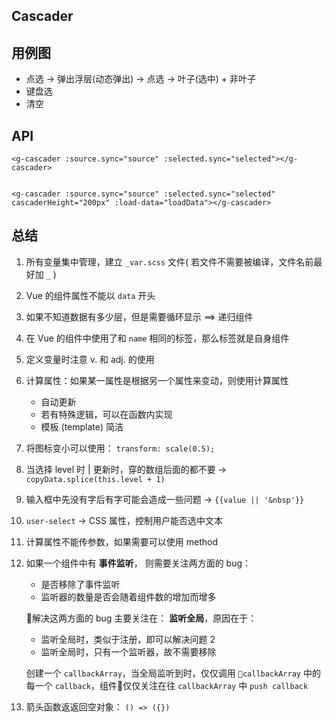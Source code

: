 ## Cascader

## 用例图
- 点选 -> 弹出浮层(动态弹出) -> 点选 -> 叶子(选中) + 非叶子
- 键盘选
- 清空

## API
```
<g-cascader :source.sync="source" :selected.sync="selected"></g-cascader>


<g-cascader :source.sync="source" :selected.sync="selected" cascaderHeight="200px" :load-data="loadData"></g-cascader>
```

## 总结
1. 所有变量集中管理，建立 ` _var.scss ` 文件( 若文件不需要被编译，文件名前最好加 ` _ ` )
2. Vue 的组件属性不能以 ` data ` 开头
3. 如果不知道数据有多少层，但是需要循环显示 ==> 递归组件
4. 在 Vue 的组件中使用了和 ` name ` 相同的标签，那么标签就是自身组件
5. 定义变量时注意 v. 和 adj. 的使用
6. 计算属性：如果某一属性是根据另一个属性来变动，则使用计算属性
    - 自动更新
    - 若有特殊逻辑，可以在函数内实现
    - 模板 (template) 简洁
7. 将图标变小可以使用： ` transform: scale(0.5); `
8. 当选择 level 时 | 更新时，穿的数组后面的都不要 -> ` copyData.splice(this.level + 1) `
9. 输入框中先没有字后有字可能会造成一些问题 -> ` {{value || '&nbsp'}} `
10. ` user-select ` -> CSS 属性，控制用户能否选中文本
11. 计算属性不能传参数，如果需要可以使用 method
12. 如果一个组件中有 **事件监听**， 则需要关注两方面的 bug：
    - 是否移除了事件监听
    - 监听器的数量是否会随着组件数的增加而增多

    解决这两方面的 bug 主要关注在： **监听全局**，原因在于：
    - 监听全局时，类似于注册，即可以解决问题 2
    - 监听全局时，只有一个监听器，故不需要移除

    创建一个 ` callbackArray `，当全局监听到时，仅仅调用 ` callbackArray ` 中的每一个 ` callback `，组件仅仅关注在往 ` callbackArray ` 中 ` push callback `
13. 箭头函数返返回空对象： ` () => ({}) `
